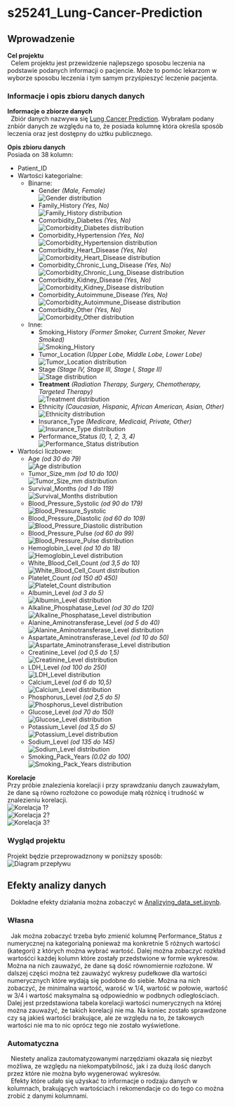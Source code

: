 # s25241_Lung-Cancer-Prediction


## Wprowadzenie
**Cel projektu** <br>
&nbsp; Celem projektu jest przewidzenie najlepszego sposobu leczenia na podstawie podanych informacji o pacjencie. Może to
pomóc lekarzom w wyborze sposobu leczenia i tym samym przyśpieszyć leczenie pacjenta.

### Informacje i opis zbioru danych danych
**Informacje o zbiorze danych** <br>
&nbsp; Zbiór danych nazwywa się [Lung Cancer Prediction](https://www.kaggle.com/datasets/rashadrmammadov/lung-cancer-prediction).
Wybrałam podany znbiór danych ze względu na to, że posiada kolumnę która określa sposób leczenia oraz jest dostępny do
użtku publicznego.

**Opis zbioru danych** <br>
Posiada on 38 kolumn:
- Patient_ID
- Wartości kategorialne:
  - Binarne:
    - Gender *(Male, Female)* <br>
      ![Gender distribution](Images/Columns/Gender.png)
    - Family_History *(Yes, No)* <br>
      ![Family_History distribution](Images/Columns/Family_History.png)
    - Comorbidity_Diabetes *(Yes, No)* <br>
      ![Comorbidity_Diabetes distribution](Images/Columns/Comorbidity_Diabetes.png)
    - Comorbidity_Hypertension *(Yes, No)* <br>
      ![Comorbidity_Hypertension distribution](Images/Columns/Comorbidity_Hypertension.png)
    - Comorbidity_Heart_Disease *(Yes, No)* <br>
      ![Comorbidity_Heart_Disease distribution](Images/Columns/Comorbidity_Heart_Disease.png)
    - Comorbidity_Chronic_Lung_Disease *(Yes, No)* <br>
      ![Comorbidity_Chronic_Lung_Disease distribution](Images/Columns/Comorbidity_Chronic_Lung_Disease.png)
    - Comorbidity_Kidney_Disease *(Yes, No)* <br>
      ![Comorbidity_Kidney_Disease distribution](Images/Columns/Comorbidity_Kidney_Disease.png)
    - Comorbidity_Autoimmune_Disease *(Yes, No)* <br>
      ![Comorbidity_Autoimmune_Disease distribution](Images/Columns/Comorbidity_Autoimmune_Disease.png)
    - Comorbidity_Other *(Yes, No)* <br>
      ![Comorbidity_Other distribution](Images/Columns/Comorbidity_Other.png)
  - Inne:
    - Smoking_History *(Former Smoker, Current Smoker, Never Smoked)* <br>
      ![Smoking_History](Images/Columns/Smoking_History.png)
    - Tumor_Location *(Upper Lobe, Middle Lobe, Lower Lobe)* <br>
      ![Tumor_Location distribution](Images/Columns/Tumor_Location.png)
    - Stage *(Stage IV, Stage III, Stage I, Stage II)* <br>
      ![Stage distribution](Images/Columns/Stage.png)
    - **Treatment** *(Radiation Therapy, Surgery, Chemotherapy, Targeted Therapy)* <br>
      ![Treatment distribution](Images/Columns/Treatment.png)
    - Ethnicity *(Caucasian, Hispanic, African American, Asian, Other)* <br>
      ![Ethnicity distribution](Images/Columns/Ethnicity.png)
    - Insurance_Type *(Medicare, Medicaid, Private, Other)* <br>
      ![Insurance_Type distribution](Images/Columns/Insurance_Type.png)
    - Performance_Status *(0, 1, 2, 3, 4)* <br>
      ![Performance_Status distribution](Images/Columns/Performance_Status.png)
- Wartości liczbowe:
  - Age *(od 30 do 79)* <br>
    ![Age distribution](Images/Columns/Age.png)
  - Tumor_Size_mm *(od 10 do 100)* <br>
    ![Tumor_Size_mm distribution](Images/Columns/Tumor_Size_mm.png)
  - Survival_Months *(od 1 do 119)* <br>
    ![Survival_Months distribution](Images/Columns/Survival_Months.png)
  - Blood_Pressure_Systolic *(od 90 do 179)* <br>
    ![Blood_Pressure_Systolic](Images/Columns/Blood_Pressure_Systolic.png)
  - Blood_Pressure_Diastolic *(od 60 do 109)* <br>
    ![Blood_Pressure_Diastolic distribution](Images/Columns/Blood_Pressure_Diastolic.png)
  - Blood_Pressure_Pulse *(od 60 do 99)* <br>
    ![Blood_Pressure_Pulse distribution](Images/Columns/Blood_Pressure_Pulse.png)
  - Hemoglobin_Level *(od 10 do 18)* <br>
    ![Hemoglobin_Level distribution](Images/Columns/Hemoglobin_Level.png)
  - White_Blood_Cell_Count *(od 3,5 do 10)* <br>
    ![White_Blood_Cell_Count distribution](Images/Columns/White_Blood_Cell_Count.png)
  - Platelet_Count *(od 150 d0 450)* <br>
    ![Platelet_Count distribution](Images/Columns/Platelet_Count.png)
  - Albumin_Level *(od 3 do 5)* <br>
    ![Albumin_Level distribution](Images/Columns/Albumin_Level.png)
  - Alkaline_Phosphatase_Level *(od 30 do 120)* <br>
    ![Alkaline_Phosphatase_Level distribution](Images/Columns/Alkaline_Phosphatase_Level.png)
  - Alanine_Aminotransferase_Level *(od 5 do 40)* <br>
    ![Alanine_Aminotransferase_Level distribution](Images/Columns/Alanine_Aminotransferase_Level.png)
  - Aspartate_Aminotransferase_Level *(od 10 do 50)* <br>
    ![Aspartate_Aminotransferase_Level distribution](Images/Columns/Aspartate_Aminotransferase_Level.png)
  - Creatinine_Level *(od 0,5 do 1,5)* <br>
    ![Creatinine_Level distribution](Images/Columns/Creatinine_Level.png)
  - LDH_Level *(od 100 do 250)* <br>
    ![LDH_Level distribution](Images/Columns/LDH_Level.png)
  - Calcium_Level *(od 6 do 10,5)* <br>
    ![Calcium_Level distribution](Images/Columns/Calcium_Level.png)
  - Phosphorus_Level *(od 2,5 do 5)* <br>
    ![Phosphorus_Level distribution](Images/Columns/Phosphorus_Level.png)
  - Glucose_Level *(od 70 do 150)* <br>
    ![Glucose_Level distribution](Images/Columns/Glucose_Level.png)
  - Potassium_Level *(od 3,5 do 5)* <br>
    ![Potassium_Level distribution](Images/Columns/Potassium_Level.png)
  - Sodium_Level *(od 135 do 145)* <br>
    ![Sodium_Level distribution](Images/Columns/Sodium_Level.png)
  - Smoking_Pack_Years *(0.02 do 100)* <br>
    ![Smoking_Pack_Years distribution](Images/Columns/Smoking_Pack_Years.png)

**Korelacje** <br>
Przy próbie znalezienia korelacji i przy sprawdzaniu danych zauważyłam, że dane są równo rozłożone co powoduje małą różnicę
i trudność w znalezieniu korelacji. <br>
![Korelacja 1?](Images/Corelations/Korelacje.png) <br>
![Korelacja 2?](Images/Corelations/Korelacje2.png) <br>
![Korelacja 3?](Images/Corelations/Korelacje3.png)

### Wygląd projektu
Projekt będzie przeprowadznony w poniższy sposób: <br>
![Diagram przepływu](Images/Diagram_przeplywu.png)


## Efekty analizy danych
&nbsp; Dokładne efekty działania można zobaczyć w [Analizying_data_set.ipynb](Analizying_data_set.ipynb).

### Własna
&nbsp; Jak można zobaczyć trzeba było zmienić kolumnę Performance_Status z numerycznej na kategorialną ponieważ ma konkretnie
5 różnych wartości (kategori) z których można wybrać wartość. Dalej można zobaczyć rozkład wartośćci każdej kolumn które
zostały przedstwione w formie wykresów. Można na nich zauważyć, że dane są dość równomiernie rozłożone. W dalszej części 
można też zauważyć wykresy pudełkowe dla wartości numerycznych które wydają się podobne do siebie. Można na nich zobaczyć,
że minimalna wartość, warość w 1/4, wartość w połowie, wartość w 3/4 i wartość maksymalna są odpowiednio w podbnych odległościach.
Dalej jest przedstawiona tabela korelacji wartości numerycznych na której można zauważyć, że takich korelacji nie ma. Na
koniec zostało sprawdzone czy są jakieś wartości brakujące, ale ze względu na to, że takowych wartości nie ma to nic oprócz 
tego nie zostało wyświetlone.

### Automatyczna
&nbsp; Niestety analiza zautomatyzowanymi narzędziami okazała się niezbyt możliwa, ze względu na niekompatybilność, jak
i za dużą ilość danych przez które nie można było wygenerować wykresów. <br>
&nbsp; Efekty które udało się użyskać to informacje o rodzaju danych w kolumnach, brakujących wartościach i rekomendacje
co do tego co można zrobić z danymi kolumnami.
